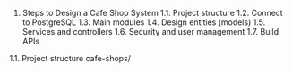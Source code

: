 1.  Steps to Design a Cafe Shop System 
    1.1.  Project structure 
    1.2.  Connect to PostgreSQL 
    1.3.  Main modules 
    1.4.  Design entities (models) 
    1.5.  Services and controllers 
    1.6.  Security and user management 
    1.7.  Build APIs 

1.1. Project structure cafe-shops/ 
